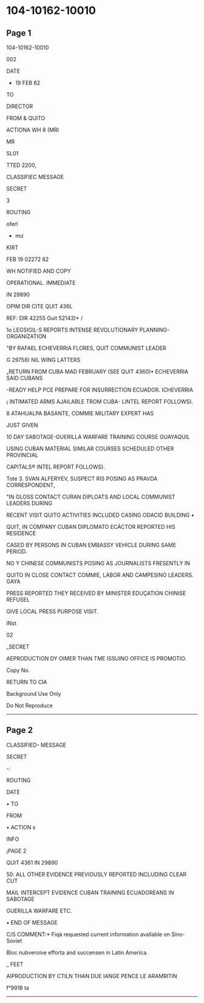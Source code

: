 # 104-10162-10010

## Page 1

104-10162-10010

002

DATE

- 19 FEB 62

TO

DIRECTOR

FROM & QUITO

ACTIONA WH 8 (MRI

MR

SL01

TTED 2200,

CLASSIFIEC MESSAGE

SECRET

3

ROUTING

oferl

- mư

KIRT

FEB 19 02272 62

WH NOTIFIED AND COPY

OPERATIONAL. IMMEDIATE

IN 29890

OPIM DIR CITE QUIT 436L

REF: DIR 42255 Guit 52143)* /

1o LEGSIGIL-S REPORTS INTENSE REVOLUTIONARY PLANNING-ORGANIZATION

"BY RAFAEL ECHEVERRIA FLORES, QUIT COMMUNIST LEADER

G 29758) NIL WING LATTERS

„RETURN FROM CUBA MAD FEBRUARY (SEE QUIT 4360)• ECHEVERRIA SAID CUBANS

-READY HELP PCE PREPARE FOR INSURRECTION ECUADOR. ICHEVERRIA

¡ INTIMATED ARMS AJAILABLE TROM CUBA- LINTEL REPORT FOLLOWS).

8 ATAHUALPA BASANTE, COMMIE MILITARY EXPERT HAS

JUST GIVEN

10 DAY SABOTAGE-GUERILLA WARFARE TRAINING COURSE GUAYAQUIL

USING CUBAN MATERIAL SIMILAR COURSES SCHEDULED OTHER PROVINCIAL

CAPITALS® INTEL REPORT FOLLOWS).

Tote 3. SVAN ALFERYEV, SUSPECT RIS POSING AS PRAVDA CORRESPONDENT,

"IN GLOSS CONTACT CURAN DIPLOATS AND LOCAL COMMUNIST LEADERS DURING

RECENT VISIT QUITO ACTIVITIES INCLUDED CASING ODACID BUILDING •

QUIT, IN COMPANY CUBAN DIPLOMATO ECÁCTOR REPORTED HIS RESIDENCE

CASED BY PERSONS IN CUBAN EMBASSY VEHICLE DURING SAME PERIOD.

NO Y CHINESE COMMUNISTS POSING AS JOURNALISTS FRESENTLY IN

QUITO IN CLOSE CONTACT COMMIE, LABOR AND CAMPESINO LEADERS. GAYA

PRESS REPORTED THEY RECEIVED BY MINISTER EDUÇATION CHINISE REFUSEL

GIVE LOCAL PRESS PURPOSE VISIT.

INst

02

_SECRET

AEPRODUCTION DY OIMER THAN TME ISSUINO OFFICE IS PROMOTIO.

Copy No.

RETURN TO CIA

Background Use Only

Do Not Reproduce

---

## Page 2

CLASSIFIED- MESSAGE

SECRET

-:

ROUTING

DATE

• TO

FROM

• ACTION s

INFO

¡PAGE 2

QUIT 4361 IN 29890

50: ALL OTHER EVIDENCE PREVIOUSLY REPORTED INCLUDING CLEAR CUT

MAIL INTERCEPT EVIDENCE CUBAN TRAINING ECUADOREANS IN SABOTAGE

GUERILLA WARFARE ETC.

• END OF MESSAGE

C/S COMMENT:* Fiqà requested current information avallable on Sino-Soviet

Bloc nubveroive efforta and succensen in Latin America.

_ FEET

AIPRODUCTION BY CTILN THAN DUE IANGE PENCE LE ARAMRITIN

f°9918 ta

---

